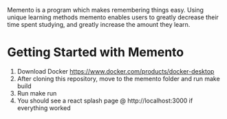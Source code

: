 Memento is a program which makes remembering things easy. Using unique learning methods memento enables users to greatly decrease their time spent studying, and greatly increase the amount they learn.

# Getting Started with Memento

1. Download Docker https://www.docker.com/products/docker-desktop
2. After cloning this repository, move to the memento folder and run 
    make build
3. Run make run 
4. You should see a react splash page @ http://localhost:3000 if everything worked